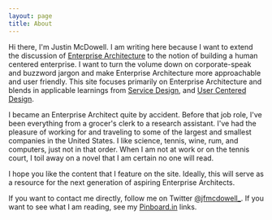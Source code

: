 ```yaml
---
layout: page
title: About
---
```


Hi there, I'm Justin McDowell. I am writing here because I want to extend the discussion of [Enterprise Architecture][1] to the notion of building a human centered enterprise. I want to turn the volume down on corporate-speak and buzzword jargon and make Enterprise Architecture more approachable and user friendly. This site focuses primarily on Enterprise Architecture and blends in applicable learnings from [Service Design][2], and [User Centered Design][3].

I became an Enterprise Architect quite by accident. Before that job role, I've been everything from a grocer's clerk to a research assistant. I've had the pleasure of working for and traveling to some of the largest and smallest companies in the United States. I like science, tennis, wine, rum, and computers, just not in that order. When I am not at work or on the tennis court, I toil away on a novel that I am certain no one will read.

I hope you like the content that I feature on the site. Ideally, this will serve as a resource for the next generation of aspiring Enterprise Architects.

If you want to contact me directly, follow me on Twitter [@jfmcdowell\_][4].
If you want to see what I am reading, see my [Pinboard.in][5] links.

[1]:    https://en.wikipedia.org/wiki/Enterprise_architecture "Enterprise Architecture"
[2]:    https://en.wikipedia.org/wiki/Service_design "Service Design"
[3]:    https://en.wikipedia.org/wiki/User_centered_design "User-centered Design"
[4]:    https://twitter.com/jfmcdowell_/%22 "@jfmcdowell_"
[5]:    https://pinboard.in/u:jfmcdowell/public/ "Pinboard.In"